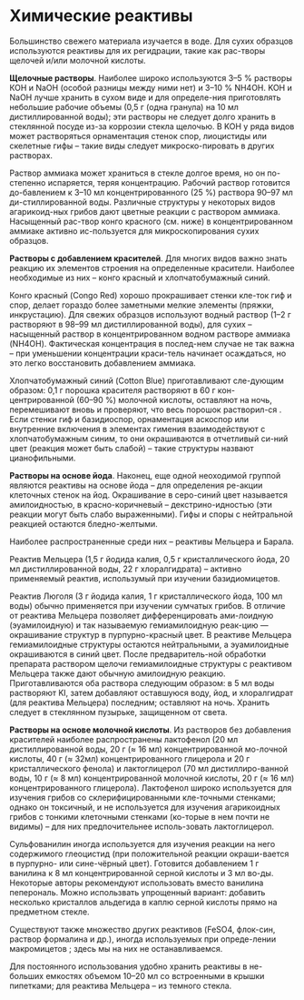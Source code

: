 # Химические реактивы

Большинство свежего материала изучается в воде. Для сухих образцов используются реактивы для их регидрации, такие как рас-творы щелочей и/или молочной кислоты.

**Щелочные растворы**. Наиболее широко используются 3–5 % растворы КОН и NaOH \(особой разницы между ними нет\) и 3–10 % NH4OH. KOH и NaOH лучше хранить в сухом виде и для определе-ния приготовлять небольшие рабочие объемы \(0,5 г \(одна гранула\) на 10 мл дистиллированной воды\); эти растворы не следует долго хранить в стеклянной посуде из-за коррозии стекла щелочью. В KOH у ряда видов может растворяться орнаментация стенок спор, лиоцистиды или скелетные гифы – такие виды следует микроско-пировать в других растворах.

Раствор аммиака может храниться в стекле долгое время, но он по-степенно испаряется, теряя концентрацию. Рабочий раствор готовится до-бавлением к 3–10 мл концентрированного \(25 %\) раствора 90–97 мл ди-стиллированной воды. Различные структуры у некоторых видов агарикоид-ных грибов дают цветные реакции с раствором аммиака. Насыщенный рас-твор конго красного \(см. ниже\) в концентрированном аммиаке активно ис-пользуется для микроскопирования сухих образцов.

**Растворы с добавлением красителей**. Для многих видов важно знать реакцию их элементов строения на определенные красители. Наиболее необходимые из них – конго красный и хлопчатобумажный синий.

Конго красный \(Congo Red\) хорошо прокрашивает стенки кле-ток гиф и спор, делает гораздо более заметными мелкие элементы \(пряжки, инкрустацию\). Для свежих образцов используют водный раствор \(1–2 г растворяют в 98–99 мл дистиллированной воды\), для сухих – насыщенный раствор в концентрированном водном растворе аммиака \(NH4OH\). Фактическая концентрация в послед-нем случае не так важна – при уменьшении концентрации краси-тель начинает осаждаться, но это легко восстановить добавлением аммиака.

Хлопчатобумажный синий \(Cotton Blue\) приготавливают сле-дующим образом: 0,1 г порошка красителя растворяют в 60 г кон-центрированной \(60–90 %\) молочной кислоты, оставляют на ночь, перемешивают вновь и проверяют, что весь порошок растворил-ся . Если стенки гиф и базидиоспор, орнаментация аскоспор или внутренние включения в элементах гимения взаимодействуют с хлопчатобумажным синим, то они окрашиваются в отчетливый си-ний цвет \(реакция может быть слабой\) – такие структуры назвают цианофильными.

**Растворы на основе йода**. Наконец, еще одной неоходимой группой являются реактивы на основе йода – для определения ре-акции клеточных стенок на йод. Окрашивание в серо-синий цвет называется амилоидностью, в красно-коричневый – декстрино-идностью \(эти реакции могут быть слабо выраженными\). Гифы и споры с нейтральной реакцией остаются бледно-желтыми.

Наиболее распространенные среди них – реактивы Мельцера и Барала.

Реактив Мельцера \(1,5 г йодида калия, 0,5 г кристаллического йода, 20 мл дистиллированной воды, 22 г хлоралгидрата\) – активно применяемый реактив, использумый при изучении базидиомицетов.

Реактив Люголя \(3 г йодида калия, 1 г кристаллического йода, 100 мл воды\) обычно применяется при изучении сумчатых грибов. В отличие от реактива Мельцера позволяет дифференцировать ами-лоидную \(эуамилоидную\) и так называемую гемиамилоидную реак-цию — окрашивание структур в пурпурно-красный цвет. В реактиве Мельцера гемиамилоидные структуры остаются нейтральными, а эуамилоидные окрашиваются в синий цвет. После предваритель-ной обработки препарата раствором щелочи гемиамилоидные структуры с реактивом Мельцера также дают обычную амилоидную реакцию. Приготавливаются оба раствора следующим образом: в 5 мл воды растворяют KI, затем добавляют оставшуюся воду, йод, и хлоралгидрат \(для реактива Мельцера\) последним; оставляют на ночь. Хранить следует в стеклянном пузырьке, защищенном от света.

**Растворы на основе молочной кислоты**. Из растворов без добавления красителей наиболее распространены лактофенол \(20 мл дистиллированной воды, 20 г \(≈ 16 мл\) концентрированной мо-лочной кислоты, 40 г \(≈ 32мл\) концентрированного глицерола и 20 г кристаллического фенола\) и лактоглицерол \(70 мл дистиллиро-ванной воды, 10 г \(≈ 8 мл\) концентрированной молочной кислоты, 20 г \(≈ 16 мл\) концентрированного глицерола\). Лактофенол широко используется для изучения грибов со склерифицированными кле-точными стенками; однако он токсичный, и не используется для изучения агарикоидных грибов с тонкими клеточными стенками \(ко-торые в нем почти не видимы\) – для них предпочительнее исполь-зовать лактоглицерол.

Сульфованилин иногда используется для изучения реакции на него содержимого глеоцистид \(при положительной реакции окраши-вается в пурпурно- или сине-чёрный цвет\). Готовится добавлением 1 г ванилина к 8 мл концентрированной серной кислоты и 3 мл во-ды. Некоторые авторы рекомендуют использовать вместо ванилина пеперональ. Можно использвать упрощенный вариант: добавить несколько кристаллов альдегида в каплю серной кислоты прямо на предметном стекле.

Существуют также множество других реактивов \(FeSO4, флок-син, раствор формалина и др.\), иногда используемых при опреде-лении макромицетов ; здесь мы на них не останавливаемся.

Для постоянного использования удобно хранить реактивы в не-больших емкостях объемом 10–20 мл со встроенными в крышки пипетками; для реактива Мельцера – из темного стекла.

